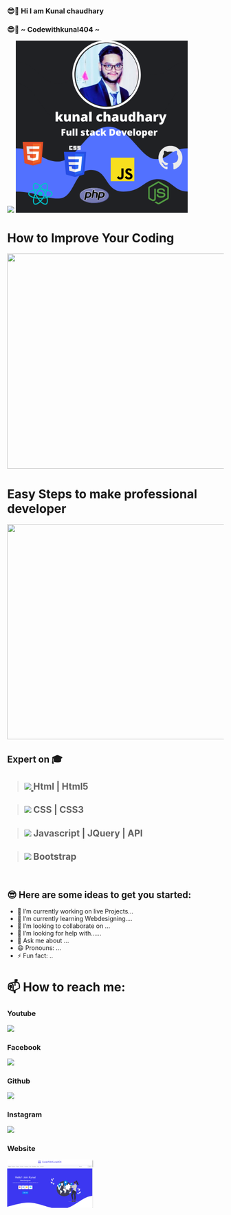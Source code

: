 ### 😎🚀 Hi I am Kunal chaudhary 
### 😎🚀 ~ Codewithkunal404 ~


<img src="https://avatars.githubusercontent.com/u/96905815?s=400&u=553c5881b1c1c05f3243bf2ff49fd054692238b5&v=4" width="400px" >       <img src="https://github.com/codewithkunal404/codewithkunal404/blob/main/Full%20stack%20Developer.png" width="400px" >





# How to Improve Your Coding
<img src="https://images.pexels.com/photos/3987066/pexels-photo-3987066.jpeg?auto=compress&cs=tinysrgb&w=1260&h=750&dpr=1" width="800px" height="500px" >



# Easy Steps to make professional developer
<img src="https://images.pexels.com/photos/5935794/pexels-photo-5935794.jpeg?auto=compress&cs=tinysrgb&w=1260&h=750&dpr=1" width="800px" height="500px">





## Expert on 🎓

>## <a href="#"> <img src="https://cdn-icons-png.flaticon.com/512/1051/1051277.png" width="50px"> </a> Html | Html5

>## <a href="https://github.com/codewithkunal404/css-tutorial"><img src="https://cdn-icons-png.flaticon.com/512/732/732190.png" width="50px"></a> CSS | CSS3

>##  <a href="#"> <img src="https://cdn-icons-png.flaticon.com/512/5968/5968292.png" width="50px"></a> Javascript | JQuery | API

>## <a href="#"> <img src="https://cdn-icons-png.flaticon.com/512/5968/5968672.png" width="50px"></a> Bootstrap 


<br>












## 😎 Here are some ideas to get you started:

- 🔭 I’m currently working on live Projects...
- 🌱 I’m currently learning Webdesigning....
- 👯 I’m looking to collaborate on ...
- 🤔 I’m looking for help with......
- 💬 Ask me about ...
- 😄 Pronouns: ...
- ⚡ Fun fact: ..

# 📫 How to reach me:

### Youtube 
<a href="https://www.youtube.com/channel/UCPOBQjBYfP1w91Z77pZLbFg"><img src="https://cdn-icons-png.flaticon.com/512/174/174883.png" width="80px" ></a>  

### Facebook
<a href="https://www.facebook.com/photo/?fbid=109013541675751&set=a.109009865009452"><img src="https://cdn-icons-png.flaticon.com/512/733/733547.png" width="80px" ></a>

### Github
<a href="https://github.com/codewithkunal404"><img src="https://cdn-icons-png.flaticon.com/512/270/270798.png" width="80px" ></a>


### Instagram
<a href="https://www.instagram.com/codewithkunal404/"><img src="https://cdn-icons-png.flaticon.com/512/2111/2111463.png" width="80px" ></a>

### Website
<a href="https://codewithkunal404.github.io/"><img src="imageweb.png" width="200px" ></a>

